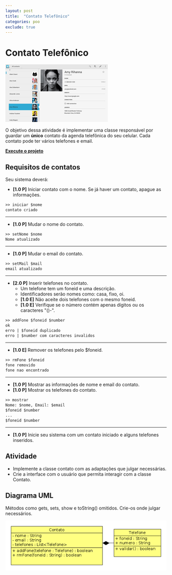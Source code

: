 ```yaml
---
layout: post
title:  "Contato Telefônico"
categories: poo
exclude: true
---
```


# Contato Telefônico
![](/pages/01_contato/figura.png)

O objetivo dessa atividade é implementar uma classe responsável por guardar um **único** contato da agenda telefônica do seu celular. Cada contato pode ter vários telefones e email.

[**Execute o projeto**](/pages/01_contato/code/pagina.html)

## Requisitos de contatos
Seu sistema deverá:

- **[1.0 P]** Iniciar contato com o nome. Se já haver um contato, apague as informações.

```
>> iniciar $nome
contato criado
```
---
- **[1.0 P]** Mudar o nome do contato.

```
>> setNome $nome
Nome atualizado
```
---
- **[1.0 P]** Mudar o email do contato.

```
>> setMail $mail
email atualizado
```
---
- **[2.0 P]** Inserir telefones no contato.
    - Um telefone tem um foneid e uma descrição.
    - Identificadores serão nomes como: casa, fixo, oi.
    - **[1.0 E]** Não aceite dois telefones com o mesmo foneid.
    - **[1.0 E]** Verifique se o número contém apenas dígitos ou os caracteres "()-".

```
>> addFone $foneid $number
ok
erro | $foneid duplicado
erro | $number com caracteres invalidos
```
---
- **[1.0 E]** Remover os telefones pelo $foneid.

```
>> rmFone $foneid
fone removido
fone nao encontrado
```
---
- **[1.0 P]** Mostrar as informações de nome e email do contato.
- **[1.0 P]** Mostrar os telefones do contato.

```
>> mostrar
Nome: $nome, Email: $email
$foneid $number 
...
$foneid $number
```
---
- **[1.0 P]** Inicie seu sistema com um contato iniciado e alguns telefones inseridos.

## Atividade

- Implemente a classe contato com as adaptações que julgar necessárias.
- Crie a interface com o usuário que permita interagir com a classe Contato.

## Diagrama UML
Métodos como gets, sets, show e toString() omitidos. Crie-os onde julgar necessários.

![](/pages/01_contato/diagrama.png)